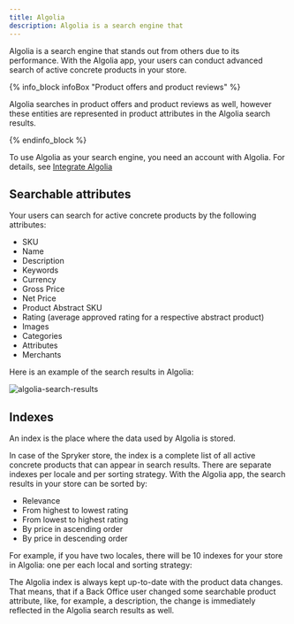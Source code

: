 ```yaml
---
title: Algolia
description: Algolia is a search engine that 
---
```


Algolia is a search engine that stands out from others due to its performance. With the Algolia app, your users can conduct advanced search of active concrete products in your store. 

{% info_block infoBox "Product offers and product reviews" %}

Algolia searches in product offers and product reviews as well, however these entities are represented in product attributes in the Algolia search results.

{% endinfo_block %}

To use Algolia as your search engine, you need an account with Algolia. For details, see [Integrate Algolia](/docs/pbc/all/search/integrate-algolia.html)

## Searchable attributes

Your users can search for active concrete products by the following attributes:

- SKU
- Name
- Description
- Keywords
- Currency
- Gross Price
- Net Price
- Product Abstract SKU
- Rating (average approved rating for a respective abstract product)
- Images
- Categories
- Attributes
- Merchants

Here is an example of the search results in Algolia:

![algolia-search-results](https://spryker.s3.eu-central-1.amazonaws.com/docs/pbc/all/search/algolia/algolia-search-results.png)

## Indexes

An index is the place where the data used by Algolia is stored.

In case of the Spryker store, the index is a complete list of all active concrete products that can appear in search results.
There are separate indexes per locale and per sorting strategy. With the Algolia app, the search results in your store can be sorted by:

- Relevance
- From highest to lowest rating
- From lowest to highest rating
- By price in ascending order
- By price in descending order

For example, if you have two locales, there will be 10 indexes for your store in Algolia: one per each local and sorting strategy:


The Algolia index is always kept up-to-date with the product data changes. That means, that if a Back Office user changed some searchable product attribute, like, for example, a description, the change is immediately reflected in the Algolia search results as well.
